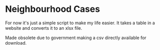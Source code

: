 # Neighbourhood Cases

For now it's just a simple script to make my life easier. It takes a table in a
website and converts it to an xlsx file.

Made obsolete due to government making a csv directly available for download.
